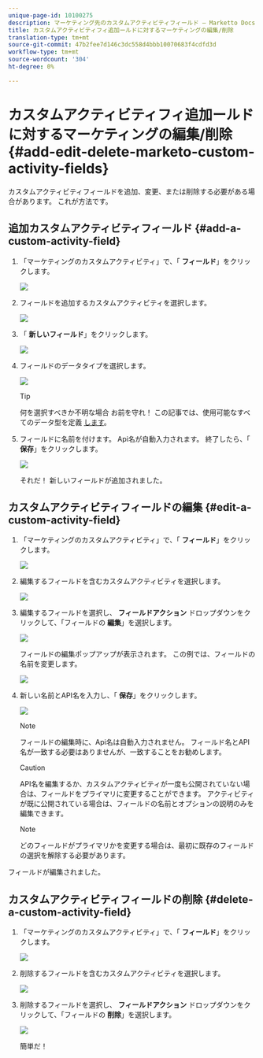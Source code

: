 ```yaml
---
unique-page-id: 10100275
description: マーケティング先のカスタムアクティビティフィールド — Marketto Docs — 製品ドキュメント追加の編集/削除
title: カスタムアクティビティフィ追加ールドに対するマーケティングの編集/削除
translation-type: tm+mt
source-git-commit: 47b2fee7d146c3dc558d4bbb10070683f4cdfd3d
workflow-type: tm+mt
source-wordcount: '304'
ht-degree: 0%

---
```



# カスタムアクティビティフィ追加ールドに対するマーケティングの編集/削除 {#add-edit-delete-marketo-custom-activity-fields}

カスタムアクティビティフィールドを追加、変更、または削除する必要がある場合があります。 これが方法です。

## 追加カスタムアクティビティフィールド {#add-a-custom-activity-field}

1. 「マーケティングのカスタムアクティビティ」で、「 **フィールド**」をクリックします。

   ![](assets/one-3.png)

1. フィールドを追加するカスタムアクティビティを選択します。

   ![](assets/two-3.png)

1. 「 **新しいフィールド**」をクリックします。

   ![](assets/three-3.png)

1. フィールドのデータタイプを選択します。

   ![](assets/four-3.png)

   >[!TIP]
   >
   >何を選択すべきか不明な場合 お前を守れ！ この記事では、使用可能なすべてのデータ型を定義 [します](../../../product-docs/administration/field-management/custom-field-type-glossary.md)。

1. フィールドに名前を付けます。 Api名が自動入力されます。 終了したら、「 **保存**」をクリックします。

   ![](assets/five-3.png)

   それだ！ 新しいフィールドが追加されました。

## カスタムアクティビティフィールドの編集 {#edit-a-custom-activity-field}

1. 「マーケティングのカスタムアクティビティ」で、「 **フィールド**」をクリックします。

   ![](assets/one-3.png)

1. 編集するフィールドを含むカスタムアクティビティを選択します。

   ![](assets/seven.png)

1. 編集するフィールドを選択し、 **フィールドアクション** ドロップダウンをクリックして、「フィールドの **編集**」を選択します。

   ![](assets/eight.png)

   フィールドの編集ポップアップが表示されます。 この例では、フィールドの名前を変更します。

   ![](assets/nine.png)

1. 新しい名前とAPI名を入力し、「 **保存**」をクリックします。

   ![](assets/ten.png)

   >[!NOTE]
   >
   >フィールドの編集時に、Api名は自動入力されません。 フィールド名とAPI名が一致する必要はありませんが、一致することをお勧めします。

   >[!CAUTION]
   >
   >API名を編集するか、カスタムアクティビティが一度も公開されていない場合は、フィールドをプライマリに変更することができます。 アクティビティが既に公開されている場合は、フィールドの名前とオプションの説明のみを編集できます。

   >[!NOTE]
   >
   >どのフィールドがプライマリかを変更する場合は、最初に既存のフィールドの選択を解除する必要があります。

フィールドが編集されました。

## カスタムアクティビティフィールドの削除 {#delete-a-custom-activity-field}

1. 「マーケティングのカスタムアクティビティ」で、「 **フィールド**」をクリックします。

   ![](assets/one-3.png)

1. 削除するフィールドを含むカスタムアクティビティを選択します。

   ![](assets/twelve.png)

1. 削除するフィールドを選択し、 **フィールドアクション** ドロップダウンをクリックして、「フィールドの **削除**」を選択します。

   ![](assets/thirteen.png)

   簡単だ！

